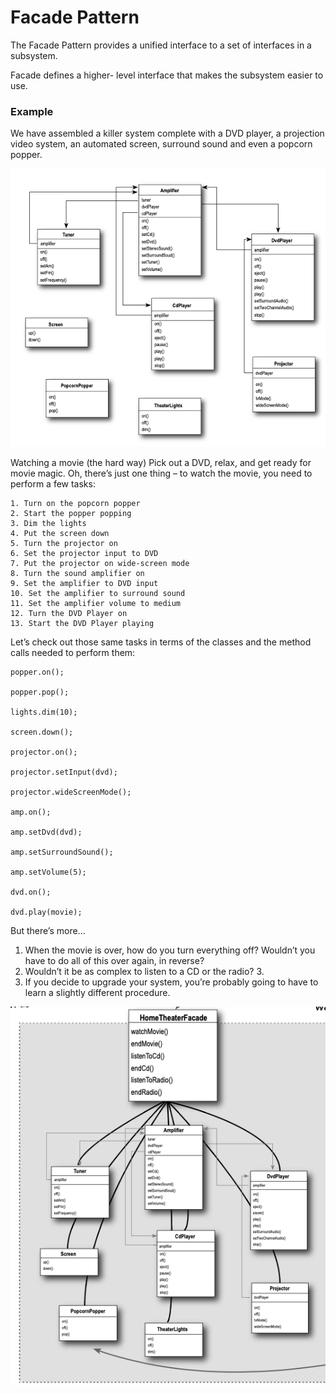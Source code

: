 # Facade Pattern

The Facade Pattern provides a unified interface to a set of interfaces in a subsystem.

Facade defines a higher- level interface that makes the subsystem easier to use.


### Example

We have assembled a killer system complete with a DVD player, a projection video system, an automated screen, surround sound and even a popcorn popper.

![img.png](img.png)

Watching a movie (the hard way)
Pick out a DVD, relax, and get ready for movie magic. Oh, there’s just one thing – to watch the movie, you need to perform a few tasks:
```
1. Turn on the popcorn popper
2. Start the popper popping 
3. Dim the lights
4. Put the screen down
5. Turn the projector on
6. Set the projector input to DVD
7. Put the projector on wide-screen mode 
8. Turn the sound amplifier on
9. Set the amplifier to DVD input 
10. Set the amplifier to surround sound 
11. Set the amplifier volume to medium 
12. Turn the DVD Player on 
13. Start the DVD Player playing
```

Let’s check out those same tasks in terms of the classes and the method calls needed to perform them:
```
popper.on(); 

popper.pop();

lights.dim(10);

screen.down();

projector.on(); 

projector.setInput(dvd);

projector.wideScreenMode();

amp.on();

amp.setDvd(dvd);

amp.setSurroundSound();

amp.setVolume(5);

dvd.on(); 

dvd.play(movie);
```

But there’s more... 
1. When the movie is over, how do you turn everything off? Wouldn’t you have to do all of this over again, in reverse? 
2. Wouldn’t it be as complex to listen to a CD or the radio? 3.
3. If you decide to upgrade your system, you’re probably going to have to learn a slightly different procedure.

![img_1.png](img_1.png)